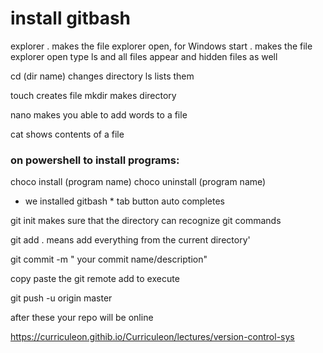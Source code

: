 # install gitbash

explorer . makes the file explorer open, 
for Windows start . makes the file explorer open
type ls and all files appear and hidden files as well

cd (dir name) changes directory ls lists them

touch creates file
mkdir makes directory

nano makes you able to add words to a file

cat shows contents of a file

### on powershell to install programs:
choco install (program name)
choco uninstall (program name)
* we installed gitbash *
tab button auto completes



git init makes sure that the directory can recognize git commands

git add . means add everything from the current directory'

git commit -m " your commit name/description"

copy paste the git remote add to execute

git push -u origin master 

after these your repo will be online

https://curriculeon.githib.io/Curriculeon/lectures/version-control-sys
